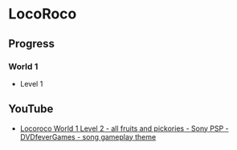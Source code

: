 # LocoRoco
## Progress
### World 1
* Level 1

## YouTube
* [Locoroco World 1 Level 2 - all fruits and pickories - Sony PSP - DVDfeverGames - song gameplay theme](https://www.youtube.com/watch?v=-n5Tp3xiJgU)
